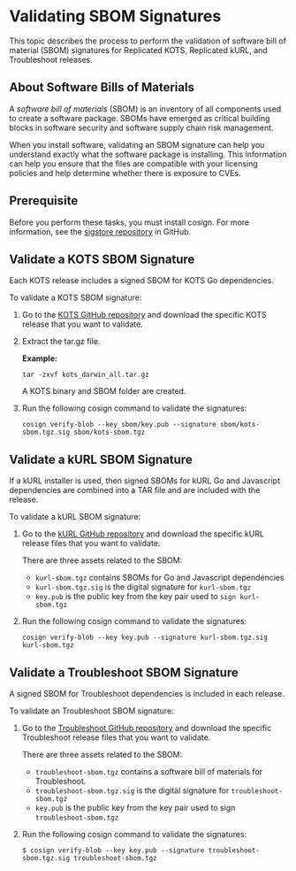 # Validating SBOM Signatures

This topic describes the process to perform the validation of software bill of material (SBOM) signatures for Replicated KOTS, Replicated kURL, and Troubleshoot releases.

## About Software Bills of Materials

A _software bill of materials_ (SBOM) is an inventory of all components used to create a software package. SBOMs have emerged as critical building blocks in software security and software supply chain risk management.

When you install software, validating an SBOM signature can help you understand exactly what the software package is installing. This information can help you ensure that the files are compatible with your licensing policies and help determine whether there is exposure to CVEs.

## Prerequisite

Before you perform these tasks, you must install cosign. For more information, see the [sigstore repository](https://github.com/sigstore/cosign) in GitHub.


## Validate a KOTS SBOM Signature

Each KOTS release includes a signed SBOM for KOTS Go dependencies. 

To validate a KOTS SBOM signature:

1. Go to the [KOTS GitHub repository](https://github.com/replicatedhq/kots/releases) and download the specific KOTS release that you want to validate.
1. Extract the tar.gz file.

    **Example:**

    ```
    tar -zxvf kots_darwin_all.tar.gz
    ```
    A KOTS binary and SBOM folder are created.
1. Run the following cosign command to validate the signatures:
    ```
    cosign verify-blob --key sbom/key.pub --signature sbom/kots-sbom.tgz.sig sbom/kots-sbom.tgz
    ```

## Validate a kURL SBOM Signature

If a kURL installer is used, then signed SBOMs for kURL Go and Javascript dependencies are combined into a TAR file and are included with the release.

To validate a kURL SBOM signature:

1. Go to the [kURL GitHub repository](https://github.com/replicatedhq/kURL/releases) and download the specific kURL release files that you want to validate. 

    There are three assets related to the SBOM:

    - `kurl-sbom.tgz` contains SBOMs for Go and Javascript dependencies
    - `kurl-sbom.tgz.sig` is the digital signature for `kurl-sbom.tgz`
    - `key.pub` is the public key from the key pair used to `sign kurl-sbom.tgz`

2. Run the following cosign command to validate the signatures:
    ```
    cosign verify-blob --key key.pub --signature kurl-sbom.tgz.sig kurl-sbom.tgz
    
    ```

## Validate a Troubleshoot SBOM Signature

A signed SBOM for Troubleshoot dependencies is included in each release.

To validate an Troubleshoot SBOM signature:

1. Go to the [Troubleshoot GitHub repository](https://github.com/replicatedhq/troubleshoot/releases) and download the specific Troubleshoot release files that you want to validate. 

    There are three assets related to the SBOM:

    - `troubleshoot-sbom.tgz` contains a software bill of materials for Troubleshoot.
    - `troubleshoot-sbom.tgz.sig` is the digital signature for `troubleshoot-sbom.tgz`
    - `key.pub` is the public key from the key pair used to sign `troubleshoot-sbom.tgz`

2. Run the following cosign command to validate the signatures:
    ```
   $ cosign verify-blob --key key.pub --signature troubleshoot-sbom.tgz.sig troubleshoot-sbom.tgz
    
    ```
